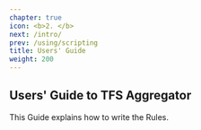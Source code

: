 ```yaml
---
chapter: true
icon: <b>2. </b>
next: /intro/
prev: /using/scripting
title: Users' Guide
weight: 200
---
```


## Users' Guide to TFS Aggregator

This Guide explains how to write the Rules.